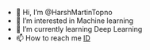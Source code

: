 - 👋 Hi, I’m @HarshMartinTopno
- 👀 I’m interested in Machine learning
- 🌱 I’m currently learning Deep Learning
- 📫 How to reach me [ID](https://www.linkedin.com/in/harsh-martin-topno-924756312?lipi=urn%3Ali%3Apage%3Ad_flagship3_profile_view_base_contact_details%3BeH4PTzhGSnS5ifzqa9tmeg%3D%3D)

<!---
HarshMartinTopno/HarshMartinTopno is a ✨ special ✨ repository because its `README.md` (this file) appears on your GitHub profile.
You can click the Preview link to take a look at your changes.
--->
